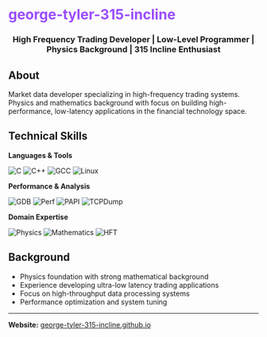 # <span style="color: #9A4DFF">george-tyler-315-incline</span>

<div align="center">
  <h3>High Frequency Trading Developer | Low-Level Programmer | Physics Background | 315 Incline Enthusiast</h3>
</div>

## About

Market data developer specializing in high-frequency trading systems. Physics and mathematics background with focus on building high-performance, low-latency applications in the financial technology space.

## Technical Skills

**Languages & Tools**

![C](https://img.shields.io/badge/C-9A4DFF?style=for-the-badge&logo=c&logoColor=white&labelColor=000000)
![C++](https://img.shields.io/badge/C++-9A4DFF?style=for-the-badge&logo=cplusplus&logoColor=white&labelColor=000000)
![GCC](https://img.shields.io/badge/GCC-9A4DFF?style=for-the-badge&logo=gnu&logoColor=white&labelColor=000000)
![Linux](https://img.shields.io/badge/Linux-9A4DFF?style=for-the-badge&logo=linux&logoColor=white&labelColor=000000)

**Performance & Analysis**

![GDB](https://img.shields.io/badge/GDB-6A1B9A?style=for-the-badge&logo=gnu&logoColor=white&labelColor=000000)
![Perf](https://img.shields.io/badge/Perf-6A1B9A?style=for-the-badge&logo=linux&logoColor=white&labelColor=000000)
![PAPI](https://img.shields.io/badge/LIBPAPI-6A1B9A?style=for-the-badge&logo=speedtest&logoColor=white&labelColor=000000)
![TCPDump](https://img.shields.io/badge/TCPDUMP-6A1B9A?style=for-the-badge&logo=wireshark&logoColor=white&labelColor=000000)

**Domain Expertise**

![Physics](https://img.shields.io/badge/PHYSICS-4B0082?style=for-the-badge&logo=electron&logoColor=white&labelColor=000000)
![Mathematics](https://img.shields.io/badge/MATHEMATICS-4B0082?style=for-the-badge&logo=wolfram&logoColor=white&labelColor=000000)
![HFT](https://img.shields.io/badge/HIGH_FREQUENCY_TRADING-4B0082?style=for-the-badge&logo=chartdotjs&logoColor=white&labelColor=000000)

## Background

- Physics foundation with strong mathematical background
- Experience developing ultra-low latency trading applications
- Focus on high-throughput data processing systems
- Performance optimization and system tuning

---

**Website:** [george-tyler-315-incline.github.io](https://george-tyler-315-incline.github.io)
